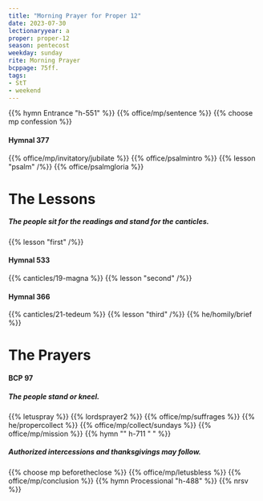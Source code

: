 ```yaml
---
title: "Morning Prayer for Proper 12"
date: 2023-07-30
lectionaryyear: a
proper: proper-12
season: pentecost
weekday: sunday
rite: Morning Prayer
bcppage: 75ff.
tags:
- StT
- weekend
---
```

{{% hymn Entrance "h-551" %}}
{{% office/mp/sentence %}}
{{% choose mp confession %}}
#### Hymnal 377
{{% office/mp/invitatory/jubilate %}}
{{% office/psalmintro %}}
{{% lesson "psalm" /%}}
{{% office/psalmgloria %}}
# The Lessons
##### The people sit for the readings and stand for the canticles.
{{% lesson "first" /%}}
#### Hymnal 533
{{% canticles/19-magna %}}
{{% lesson "second" /%}}
#### Hymnal 366
{{% canticles/21-tedeum %}}
{{% lesson "third" /%}}
{{% he/homily/brief %}}
# The Prayers
#### BCP 97
##### The people stand or kneel.
{{% letuspray %}}
{{% lordsprayer2 %}}
{{% office/mp/suffrages %}}
{{% he/propercollect %}}
{{% office/mp/collect/sundays %}}
{{% office/mp/mission %}}
{{% hymn "" h-711 "  " %}}
##### Authorized intercessions and thanksgivings may follow.
{{% choose mp beforetheclose %}}
{{% office/mp/letusbless %}}
{{% office/mp/conclusion %}}
{{% hymn Processional "h-488" %}}
{{% nrsv %}}

